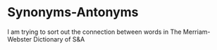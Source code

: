 # Synonyms-Antonyms
I am trying to sort out the connection between words in The Merriam-Webster Dictionary of S&amp;A
